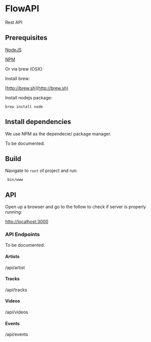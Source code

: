 # FlowAPI
Rest API


## Prerequisites

[NodeJS](https://nodejs.org)

[NPM](https://www.npmjs.com)

Or via brew (OSX):

Install brew:

[http://brew.sh](http://brew.sh)

Install nodejs package:

    brew install node
    
## Install dependencies
We use NPM as the dependecie/ package manager.

To be documented.

## Build 

Navigate to `root` of project and run:
 
     bin/www

## API

Open up a browser and go to the follow to check if server is properly running:

[http://localhost:3000](http://localhost:3000)

### API Endpoints
To be documented.

#### Artists
/api/artist

#### Tracks
/api/tracks

#### Videos
/api/videos

#### Events
/api/events